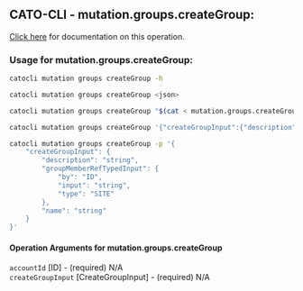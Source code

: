 
## CATO-CLI - mutation.groups.createGroup:
[Click here](https://api.catonetworks.com/documentation/#mutation-mutation.groups.createGroup) for documentation on this operation.

### Usage for mutation.groups.createGroup:

```bash
catocli mutation groups createGroup -h

catocli mutation groups createGroup <json>

catocli mutation groups createGroup "$(cat < mutation.groups.createGroup.json)"

catocli mutation groups createGroup '{"createGroupInput":{"description":"string","groupMemberRefTypedInput":{"by":"ID","input":"string","type":"SITE"},"name":"string"}}'

catocli mutation groups createGroup -p '{
    "createGroupInput": {
        "description": "string",
        "groupMemberRefTypedInput": {
            "by": "ID",
            "input": "string",
            "type": "SITE"
        },
        "name": "string"
    }
}'
```

#### Operation Arguments for mutation.groups.createGroup ####

`accountId` [ID] - (required) N/A    
`createGroupInput` [CreateGroupInput] - (required) N/A    
